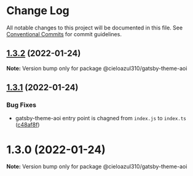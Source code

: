 # Change Log

All notable changes to this project will be documented in this file.
See [Conventional Commits](https://conventionalcommits.org) for commit guidelines.

## [1.3.2](https://github.com/cieloazul310/gatsby-aoi/compare/v1.3.1...v1.3.2) (2022-01-24)

**Note:** Version bump only for package @cieloazul310/gatsby-theme-aoi





## [1.3.1](https://github.com/cieloazul310/gatsby-aoi/compare/v1.3.0...v1.3.1) (2022-01-24)


### Bug Fixes

* gatsby-theme-aoi entry point is chagned from `index.js` to `index.ts` ([c48af8f](https://github.com/cieloazul310/gatsby-aoi/commit/c48af8f55a287e5e4f988e019ebbba8f98bc3d9e))





# 1.3.0 (2022-01-24)

**Note:** Version bump only for package @cieloazul310/gatsby-theme-aoi
